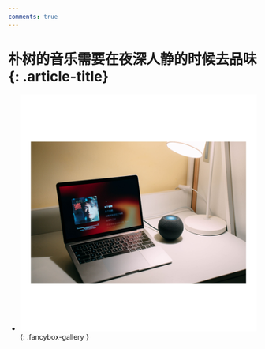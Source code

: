```yaml
---
comments: true
---
```


# 朴树的音乐需要在夜深人静的时候去品味 {: .article-title}

<div class="grid cards" markdown>

- [![img](2da64129-f62c-4a90-9df2-35959c7cd5d9.jpg)](2da64129-f62c-4a90-9df2-35959c7cd5d9.jpg){: .fancybox-gallery }


</div>